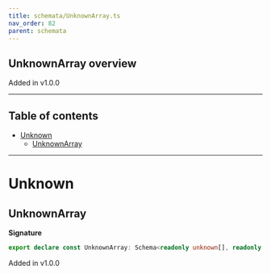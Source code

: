 ```yaml
---
title: schemata/UnknownArray.ts
nav_order: 82
parent: schemata
---
```


## UnknownArray overview

Added in v1.0.0

---

<h2 class="text-delta">Table of contents</h2>

- [Unknown](#unknown)
  - [UnknownArray](#unknownarray)

---

# Unknown

## UnknownArray

**Signature**

```ts
export declare const UnknownArray: Schema<readonly unknown[], readonly unknown[]>
```

Added in v1.0.0
